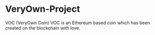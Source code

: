 # VeryOwn-Project
VOC (VeryOwn Coin)
VOC is an Ethereum based coin which has been created on the blockchain with love.
